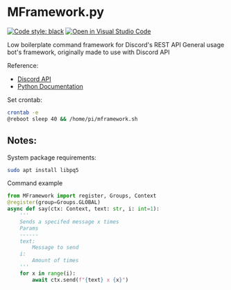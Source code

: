 # MFramework.py
[![Code style: black](https://img.shields.io/badge/code%20style-black-000000.svg)](https://github.com/psf/black)
[![Open in Visual Studio Code](https://open.vscode.dev/badges/open-in-vscode.svg)](https://open.vscode.dev/Mmesek/MFramework.py)

Low boilerplate command framework for Discord's REST API
General usage bot's framework, originally made to use with Discord API

Reference:
- [Discord API](https://discordapp.com/developers/docs/intro)
- [Python Documentation](https://docs.python.org/3/)


Set crontab:
```sh
crontab -e
@reboot sleep 40 && /home/pi/mframework.sh
```

Notes:
---
System package requirements:
```sh
sudo apt install libpq5
```

Command example
```python
from MFramework import register, Groups, Context
@register(group=Groups.GLOBAL)
async def say(ctx: Context, text: str, i: int=1):
    '''
    Sends a specifed message x times
    Params
    ------
    text:
        Message to send
    i:
        Amount of times
    '''
    for x in range(i):
        await ctx.send(f"{text} x {x}")
```
